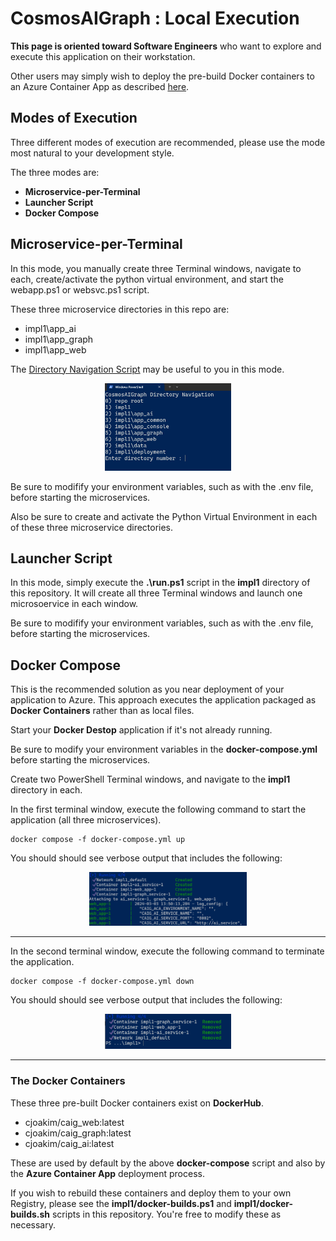 # CosmosAIGraph : Local Execution

**This page is oriented toward Software Engineers** who want to explore and
execute this application on their workstation.

Other users may simply wish to deploy the pre-build Docker containers
to an Azure Container App as described [here](aca_deployment.md).

## Modes of Execution

Three different modes of execution are recommended, please use the mode
most natural to your development style.

The three modes are:

- **Microservice-per-Terminal**
- **Launcher Script**
- **Docker Compose**

## Microservice-per-Terminal

In this mode, you manually create three Terminal windows, navigate to each,
create/activate the python virtual environment, and start the webapp.ps1
or websvc.ps1 script.

These three microservice directories in this repo are:

- impl1\app_ai
- impl1\app_graph
- impl1\app_web

The [Directory Navigation Script](directory_navigation_ps1.md) may be useful
to you in this mode.

<p align="center">
  <img src="img/powershell-nav-function.png" width="40%">
</p>

Be sure to modifify your environment variables, such as with the .env file,
before starting the microservices.

Also be sure to create and activate the Python Virtual Environment
in each of these three microservice directories.

## Launcher Script

In this mode, simply execute the **.\run.ps1** script in the **impl1**
directory of this repository.  It will create all three Terminal windows
and launch one microsoervice in each window.

Be sure to modifify your environment variables, such as with the .env file,
before starting the microservices.

## Docker Compose

This is the recommended solution as you near deployment of your application to Azure.
This approach executes the application packaged as **Docker Containers** rather
than as local files.

Start your **Docker Destop** application if it's not already running.

Be sure to modify your environment variables in the **docker-compose.yml** 
before starting the microservices.

Create two PowerShell Terminal windows, and navigate to the **impl1** directory in each.

In the first terminal window, execute the following command to start the application
(all three microservices).

```
docker compose -f docker-compose.yml up
```

You should should see verbose output that includes the following:

<p align="center">
  <img src="img/docker-compose-up.png" width="50%">
</p>

---

In the second terminal window, execute the following command to terminate the application.

```
docker compose -f docker-compose.yml down
```

You should should see verbose output that includes the following:

<p align="center">
  <img src="img/docker-compose-down.png" width="40%">
</p>

---

### The Docker Containers

These three pre-built Docker containers exist on **DockerHub**.

- cjoakim/caig_web:latest
- cjoakim/caig_graph:latest
- cjoakim/caig_ai:latest

These are used by default by the above **docker-compose** script
and also by the **Azure Container App** deployment process.

If you wish to rebuild these containers and deploy them to your own Registry,
please see the **impl1/docker-builds.ps1** and **impl1/docker-builds.sh**
scripts in this repository.  You're free to modify these as necessary.
